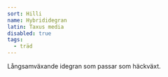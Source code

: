 ```yaml
---
sort: Hilli
name: Hybrididegran
latin: Taxus media
disabled: true
tags:
  - träd
---
```


Långsamväxande idegran som passar som häckväxt.
